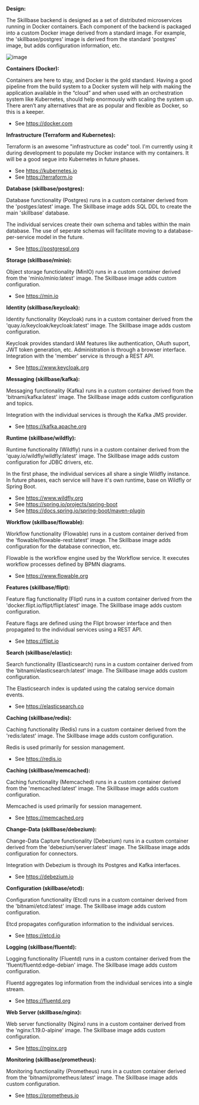 **Design:**

The Skillbase backend is designed as a set of distributed microservices running in Docker containers. Each component of the backend is packaged into a custom Docker image derived from a standard image. For example, the 'skillbase/postgres' image is derived from the standard 'postgres' image, but adds configuration information, etc.

![image](https://github.com/stephenbuck/skillbase/assets/1750488/857efe62-18e9-4426-b38f-1d339c8b4a8c)

**Containers (Docker):**

Containers are here to stay, and Docker is the gold standard. Having a good pipeline from the build system to a Docker system will help with making the application available in the “cloud” and when used with an orchestration system like Kubernetes, should help enormously with scaling the system up. There aren’t any alternatives that are as popular and flexible as Docker, so this is a keeper.

* See https://docker.com

**Infrastructure (Terraform and Kubernetes):**

Terraform is an awesome "infrastructure as code" tool. I'm currently using it during development to populate my Docker instance with my containers. It will be a good segue into Kubernetes in future phases.

* See https://kubernetes.io
* See https://terraform.io

**Database (skillbase/postgres):**

Database functionality (Postgres) runs in a custom container derived from the 'postges:latest' image. The Skillbase image adds SQL DDL to create the main 'skillbase' database.

The individual services create their own schema and tables within the main database.
The use of seperate schemas will facilitate moving to a database-per-service model
in the future.

* See https://postgresql.org

**Storage (skillbase/minio):**

Object storage functionality (MinIO) runs in a custom container derived from the 'minio/minio:latest' image. The Skillbase image adds custom configuration.

* See https://min.io

**Identity (skillbase/keycloak):**

Identity functionality (Keycloak) runs in a custom container derived from the
'quay.io/keycloak/keycloak:latest' image. The Skillbase image adds custom configuration.

Keycloak provides standard IAM features like authentication, OAuth suport, JWT token
generation, etc. Administration is through a browser interface. Integration with
the 'member' service is through a REST API.

* See https://www.keycloak.org

**Messaging (skillbase/kafka):**

Messaging functionality (Kafka) runs in a custom container derived from the 'bitnami/kafka:latest' image. The Skillbase image adds custom configuration and topics.

Integration with the individual services is through the Kafka JMS provider.

* See https://kafka.apache.org

**Runtime (skillbase/wildfly):**

Runtime functionality (Wildfly) runs in a custom container derived from the
'quay.io/wildfly/wildfly:latest' image. The Skillbase image adds custom configuration
for JDBC drivers, etc.

In the first phase, the individual services all share a single Wildfly instance.
In future phases, each service will have it's own runtime, base on Wildfly or
Spring Boot.

* See https://www.wildfly.org
* See https://spring.io/projects/spring-boot
* See https://docs.spring.io/spring-boot/maven-plugin

**Workflow (skillbase/flowable):**

Workflow functionality (Flowable) runs in a custom container derived from the
'flowable/flowable-rest:latest' image. The Skillbase image adds configuration
for the database connection, etc.

Flowable is the workflow engine used by the Workflow service. It executes workflow
processes defined by BPMN diagrams.

* See https://www.flowable.org

**Features (skillbase/flipt):**

Feature flag functionality (Flipt) runs in a custom container derived from the
'docker.flipt.io/flipt/flipt:latest' image. The Skillbase image adds custom
configuration.

Feature flags are defined using the Flipt browser interface and then
propagated to the individual services using a REST API.

* See https://flipt.io

**Search (skillbase/elastic):**

Search functionality (Elasticsearch) runs in a custom container derived from the
'bitnami/elasticsearch:latest' image. The Skillbase image adds custom
configuration.

The Elasticsearch index is updated using the catalog service domain events.

* See https://elasticsearch.co

**Caching (skillbase/redis):**

Caching functionality (Redis) runs in a custom container derived from the 'redis:latest'
image. The Skillbase image adds custom configuration.

Redis is used primarily for session management.

* See https://redis.io

**Caching (skillbase/memcached):**

Caching functionality (Memcached) runs in a custom container derived from the 'memcached:latest'
image. The Skillbase image adds custom configuration.

Memcached is used primarily for session management.

* See https://memcached.org

**Change-Data (skillbase/debezium):**

Change-Data Capture functionality (Debezium) runs in a custom container derived from the 'debezium/server:latest' image. The Skillbase image adds configuration for connectors.

Integration with Debezium is through its Postgres and Kafka interfaces.

* See https://debezium.io

**Configuration (skillbase/etcd):**

Configuration functionality (Etcd) runs in a custom container derived from the 'bitnami/etcd:latest' image. The Skillbase image adds custom configuration.

Etcd propagates configuration information to the individual services.

* See https://etcd.io

**Logging (skillbase/fluentd):**

Logging functionality (Fluentd) runs in a custom container derived from the 'fluent/fluentd:edge-debian' image. The Skillbase image adds custom configuration.

Fluentd aggregates log information from the individual services into a single stream.

* See https://fluentd.org

**Web Server (skillbase/nginx):**

Web server functionality (Nginx) runs in a custom container derived from the 'nginx:1.19.0-alpine' image. The Skillbase image adds custom configuration.

* See https://nginx.org

**Monitoring (skillbase/prometheus):**

Monitoring functionality (Prometheus) runs in a custom container derived from the 'bitnami/prometheus:latest' image. The Skillbase image adds custom configuration.

* See https://prometheus.io
